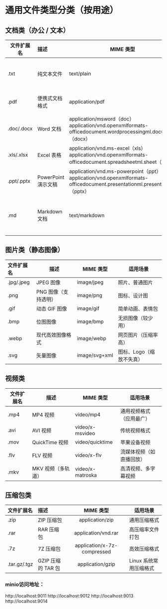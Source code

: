# 通用文件类型分类（按用途）
## 文档类（办公 / 文本）
|文件扩展名| 描述  |MIME 类型|适用场景|
|--------|:------|---------|------|
|.txt| 纯文本文件 |text/plain|日志、配置文件|
|.pdf| 便携式文档格式 |application/pdf|合同、报告|
|.doc/.docx| Word 文档 |application/msword（doc）application/vnd.openxmlformats-officedocument.wordprocessingml.document（docx）|办公文档|
|.xls/.xlsx| Excel 表格 |application/vnd.ms-excel（xls）application/vnd.openxmlformats-officedocument.spreadsheetml.sheet（xlsx）|数据表格|
|.ppt/.pptx| PowerPoint 演示文稿 |application/vnd.ms-powerpoint（ppt）application/vnd.openxmlformats-officedocument.presentationml.presentation（pptx）|演示文稿|
|.md| Markdown 文档 |text/markdown|技术文档、博客草稿|

## 图片类（静态图像）
| 文件扩展名      | 描述              |MIME 类型| 适用场景           |
|:-----------|-----------------|---------|----------------|
| .jpg/.jpeg | JPEG 图像         |image/jpeg| 照片、普通图片        |
| .png       | PNG 图像（支持透明）|image/png| 图标、设计图         |
| .gif       | 动态 GIF 图像     |image/gif| 简单动画、表情包       |
| .bmp       | 位图图像          |image/bmp| 无损图像（较少用）      |
| .webp      | 现代高效图像格式   |image/webp| 网页图片（压缩率高）     |
| .svg       | 矢量图像          |image/svg+xml| 图标、Logo（缩放不失真） |

## 视频类
| 文件扩展名      | 描述          |MIME 类型| 适用场景           |
|------------|-------------|---------|----------------|
| .mp4|MP4 视频|video/mp4|通用视频格式（应用最广）|
| .avi|AVI 视频|video/x-msvideo|传统视频格式|
| .mov|QuickTime 视频|video/quicktime|苹果设备视频|
| .flv|FLV 视频|video/x-flv|流媒体视频（如直播回放）|
| .mkv|MKV 视频（多轨道）|video/x-matroska|高清视频、多字幕视频|

## 压缩包类
| 文件扩展名      | 描述          |MIME 类型| 适用场景           |
|:-----------|:------------|:-------:|----------------|
| .zip| ZIP 压缩包|application/zip|通用压缩格式|
| .rar| RAR 压缩包|application/vnd.rar|高压缩率文件打包|
| .7z| 7Z 压缩包|application/x-7z-compressed	|高效压缩格式|
| .tar.gz/.tgz| GZIP 压缩的 TAR 包	|application/gzip|Linux 系统常用压缩格式|

### minio访问地址：
http://localhost:9011
http://localhost:9012
http://localhost:9013
http://localhost:9014